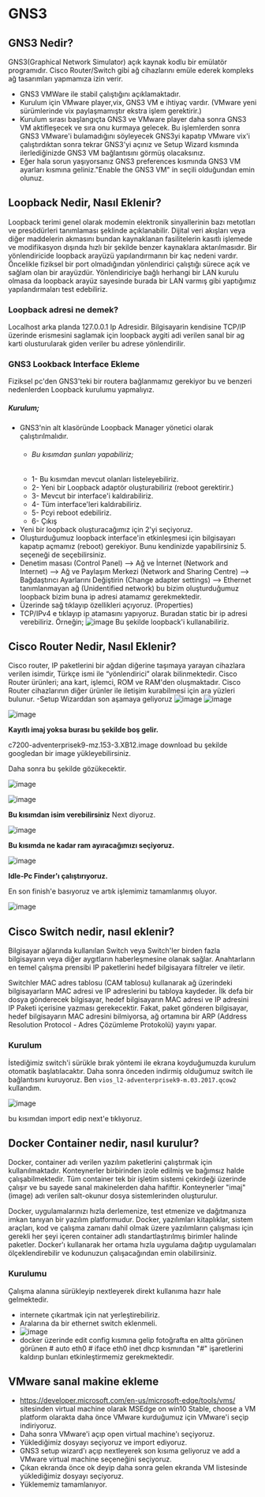 # GNS3


## GNS3 Nedir?
GNS3(Graphical Network Simulator) açık kaynak kodlu bir emülatör  programıdır. Cisco Router/Switch gibi ağ cihazlarını emüle ederek kompleks ağ tasarımları yapmamıza izin verir.
-  GNS3 VMWare ile stabil çalıştığını açıklamaktadır.
-  Kurulum için VMware player,vix, GNS3 VM e ihtiyaç vardır. (VMware yeni sürümlerinde vix paylaşmamıştır ekstra işlem gerektirir.)
-  Kurulum sırası başlangıçta GNS3 ve VMware player daha sonra GNS3 VM aktifleşecek ve sıra onu kurmaya gelecek. Bu işlemlerden sonra GNS3 VMware'i bulamadığını söyleyecek GNS3yi kapatıp VMware vix'i çalıştırdıktan sonra tekrar GNS3'yi açınız ve Setup Wizard kısmında ilerlediğinizde GNS3 VM bağlantısını görmüş olacaksınız.
-  Eğer hala sorun yaşıyorsanız GNS3 preferences kısmında GNS3 VM ayarları kısmına geliniz."Enable the GNS3 VM" in seçili olduğundan emin olunuz.

## Loopback Nedir, Nasıl Eklenir?
 
 Loopback terimi genel olarak modemin elektronik sinyallerinin bazı metotları ve presödürleri tanımlaması şeklinde açıklanabilir. Dijital veri akışları veya diğer maddelerin akmasını bundan kaynaklanan fasilitelerin kasıtlı işlemede ve modifikasyon dışında hızlı bir şekilde benzer kaynaklara aktarılmasıdır.
 Bir yönlendiricide loopback arayüzü yapılandırmanın bir kaç nedeni vardır. Öncelikle fiziksel bir port olmadığından yönlendirici çalıştığı sürece açık ve sağlam olan bir arayüzdür. Yönlendiriciye bağlı herhangi bir LAN kurulu olmasa da loopback arayüz sayesinde burada bir LAN varmış gibi yaptığımız yapılandırmaları test edebiliriz. 
 
 ### Loopback adresi ne demek?
Localhost arka planda 127.0.0.1 Ip Adresidir. Bilgisayarin kendisine TCP/IP üzerinde erismesini saglamak için loopback aygiti adi verilen sanal bir ag karti olusturularak giden veriler bu adrese yönlendirilir.

### GNS3 Lookback Interface Ekleme
 Fiziksel pc'den GNS3'teki bir routera bağlanmamız gerekiyor bu ve benzeri nedenlerden Loopback kurulumu yapmalıyız. 
##### Kurulum;
 - GNS3'nin alt klasöründe Loopback Manager yönetici olarak çalıştırılmalıdır.
   - ###### Bu kısımdan şunları yapabiliriz;
   - 1- Bu kısımdan mevcut olanları listeleyebiliriz.
   - 2- Yeni bir Loopback adaptör oluşturabiliriz (reboot gerektirir.)
   - 3- Mevcut bir interface'i kaldırabiliriz.
   - 4- Tüm interface'leri kaldırabiliriz.
   - 5- Pcyi reboot edebiliriz.
   - 6- Çıkış
- Yeni bir loopback oluşturacağımız için 2'yi seçiyoruz.
- Oluşturduğumuz loopback interface'in etkinleşmesi için bilgisayarı kapatıp açmamız (reboot) gerekiyor. Bunu kendinizde yapabilirsiniz 5. seçeneği de seçebilirsiniz.
- Denetim masası (Control Panel) --> Ağ ve İnternet (Network and Internet) --> Ağ ve Paylaşım Merkezi (Network and Sharing Centre) --> Bağdaştırıcı Ayarlarını Değiştirin (Change adapter settings) --> Ethernet tanımlanmayan ağ (Unidentified network) bu bizim oluşturduğumuz loopback bizim buna ip adresi atamamız gerekmektedir.
- Üzerinde sağ tıklayıp özellikleri açıyoruz. (Properties)
- TCP/IPv4 e tıklayıp ip atamasını yapıyoruz. Buradan static bir ip adresi verebiliriz. Örneğin;
 ![image](https://user-images.githubusercontent.com/45692102/127765481-ddeea883-659e-4b1b-84a9-44cbcd8b8786.png)
Bu şekilde loopback'i kullanabiliriz.
 
 
 ## Cisco Router Nedir, Nasıl Eklenir?
 Cisco router, IP paketlerini bir ağdan diğerine taşımaya yarayan cihazlara verilen isimdir, Türkçe ismi ile “yönlendirici” olarak bilinmektedir. Cisco Router ürünleri; ana kart, işlemci, ROM ve RAM'den oluşmaktadır. Cisco Router cihazlarının diğer ürünler ile iletişim kurabilmesi için ara yüzleri bulunur.
 -Setup Wizarddan son aşamaya geliyoruz
 ![image](https://user-images.githubusercontent.com/45692102/127766096-03ce7b53-5348-4eea-a134-0b0c5230a768.png)
![image](https://user-images.githubusercontent.com/45692102/127766116-1d05ffc0-f7fe-4380-85ed-49db8a999f7b.png)

![image](https://user-images.githubusercontent.com/45692102/127766136-e71d5fc4-93a3-4e73-882c-dea3d4302c82.png)

**Kayıtlı imaj yoksa burası bu şekilde boş gelir.**

c7200-adventerprisek9-mz.153-3.XB12.image download bu şekilde googledan bir image yükleyebilirsiniz.

Daha sonra bu şekilde gözükecektir.

![image](https://user-images.githubusercontent.com/45692102/127766293-d44122b0-91f5-48fa-b2b7-142e026aaf15.png)

![image](https://user-images.githubusercontent.com/45692102/127766335-a6a5568d-af15-47a0-9cb4-80ea4aca1743.png)

**Bu kısımdan isim verebilirsiniz** Next diyoruz.

![image](https://user-images.githubusercontent.com/45692102/127766360-768048b9-1a22-49b7-9d9d-14c7fd7769ff.png)

**Bu kısımda ne kadar ram ayıracağımızı seçiyoruz.**

![image](https://user-images.githubusercontent.com/45692102/127766412-3ee7f997-8051-47ca-a713-ecc6d7f722fa.png)

**Idle-Pc Finder'ı çalıştırıyoruz.**

En son finish'e basıyoruz ve artık işlemimiz tamamlanmış oluyor.

![image](https://user-images.githubusercontent.com/45692102/127766465-d0c789c5-a339-4a65-ae28-ff54dcc6228d.png)

## Cisco Switch nedir, nasıl eklenir?
 Bilgisayar ağlarında kullanılan Switch veya Switch'ler birden fazla bilgisayarın veya diğer aygıtların haberleşmesine olanak sağlar. Anahtarların en temel çalışma prensibi IP paketlerini hedef bilgisayara filtreler ve iletir.

Switchler MAC adres tablosu (CAM tablosu) kullanarak ağ üzerindeki bilgisayarların MAC adresi ve IP adreslerini bu tabloya kaydeder. İlk defa bir dosya gönderecek bilgisayar, hedef bilgisayarın MAC adresi ve IP adresini IP Paketi içerisine yazması gerekecektir. Fakat, paket gönderen bilgisayar, hedef bilgisayarın MAC adresini bilmiyorsa, ağ ortamına bir ARP (Address Resolution Protocol - Adres Çözümleme Protokolü) yayını yapar.

### Kurulum

İstediğimiz switch'i sürükle bırak yöntemi ile ekrana koyduğumuzda kurulum otomatik başlatılacaktır. Daha sonra önceden indirmiş olduğumuz switch ile bağlantısını kuruyoruz.
Ben ```` vios_l2-adventerprisek9-m.03.2017.qcow2 ```` kullandım.

![image](https://user-images.githubusercontent.com/45692102/127780670-404f59ec-9d10-4c5d-9ca5-f6be2c7ea4db.png)


bu kısımdan import edip next'e tıklıyoruz.

## Docker Container nedir, nasıl kurulur?

Docker, container adı verilen yazılım paketlerini çalıştırmak için kullanılmaktadır. Konteynerler birbirinden izole edilmiş ve bağımsız halde çalışabilmektedir. Tüm container tek bir işletim sistemi çekirdeği üzerinde çalışır ve bu sayede sanal makinelerden daha hafiftir. Konteynerler "imaj" (image) adı verilen salt-okunur dosya sistemlerinden oluşturulur.

Docker, uygulamalarınızı hızla derlemenize, test etmenize ve dağıtmanıza imkan tanıyan bir yazılım platformudur. Docker, yazılımları kitaplıklar, sistem araçları, kod ve çalışma zamanı dahil olmak üzere yazılımların çalışması için gerekli her şeyi içeren container adlı standartlaştırılmış birimler halinde paketler. Docker'ı kullanarak her ortama hızla uygulama dağıtıp uygulamaları ölçeklendirebilir ve kodunuzun çalışacağından emin olabilirsiniz.

### Kurulumu
 Çalışma alanına sürükleyip nextleyerek direkt kullanıma hazır hale gelmektedir.
 
 - internete çıkartmak için nat yerleştirebiliriz.
 - Aralarına da bir ethernet switch eklenmeli.
 - ![image](https://user-images.githubusercontent.com/45692102/127781067-920b7e0f-29f7-4783-99e2-4c3fcc99b76a.png)
- docker üzerinde edit config kısmına gelip fotoğrafta en altta görünen görünen # auto eth0 # iface eth0 inet dhcp kısmından "#" işaretlerini kaldırıp bunları etkinleştirmemiz gerekmektedir.

## VMware sanal makine ekleme

- https://developer.microsoft.com/en-us/microsoft-edge/tools/vms/ sitesinden virtual machine olarak MSEdge on win10 Stable, choose a VM platform olarakta daha önce VMware kurduğumuz için VMware'i seçip indiriyoruz.
- Daha sonra VMware'i açıp open virtual machine'ı seçiyoruz.
- Yüklediğimiz dosyayı seçiyoruz ve import ediyoruz.
- GNS3 setup wizard'ı açıp nextleyerek son kısıma geliyoruz ve add a VMware virtual machine seçeneğini seçiyoruz.
- Çıkan ekranda önce ok deyip daha sonra gelen ekranda VM listesinde yüklediğimiz dosyayı seçiyoruz.
- Yüklememiz tamamlanıyor.






